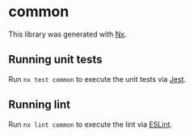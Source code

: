 # common

This library was generated with [Nx](https://nx.dev).

## Running unit tests

Run `nx test common` to execute the unit tests via [Jest](https://jestjs.io).

## Running lint

Run `nx lint common` to execute the lint via [ESLint](https://eslint.org/).
